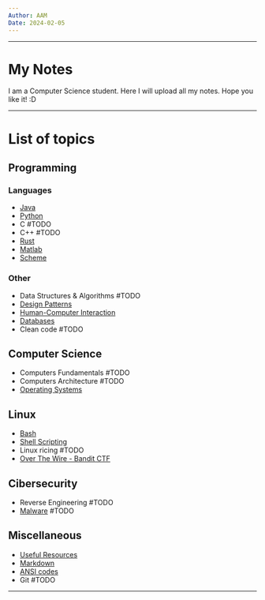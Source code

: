 ```yaml
---
Author: AAM
Date: 2024-02-05
---
```

---
# My Notes

I am a Computer Science student. Here I will upload all my notes.
Hope you like it!  :D

---

# List of topics

## Programming
### Languages
- [Java](Programming/Java/index.md)
- [Python](Programming/Python/index.md)
- C #TODO
- C++ #TODO
- [Rust](Programming/Rust/index.md)
- [Matlab](Programming/Matlab/index.md)
- [Scheme](Programming/Other/SCHEME.md)

### Other
- Data Structures & Algorithms #TODO
- [Design Patterns](Programming/Patterns/index.md)
- [Human-Computer Interaction](Programming/GUI/index.md)
- [Databases](Programming/Databases/index.md)
- Clean code #TODO 

## Computer Science
- Computers Fundamentals #TODO
- Computers Architecture #TODO
- [Operating Systems](CS/OS/index.md)
## Linux
- [Bash](/Linux/Bash.md)
- [Shell Scripting](/Linux/Shell_Scripting.md)
- Linux ricing #TODO
- [Over The Wire - Bandit CTF](Linux/Over_The_Wire.md)

## Cibersecurity
- Reverse Engineering #TODO 
- [Malware](Sec/Malware/index.md) #TODO
## Miscellaneous
- [Useful Resources](/Others/UsefulResources.md)
- [Markdown](/Others/Markdown.md)
- [ANSI codes](/Others/ANSI_codes.md)
- Git #TODO


---
